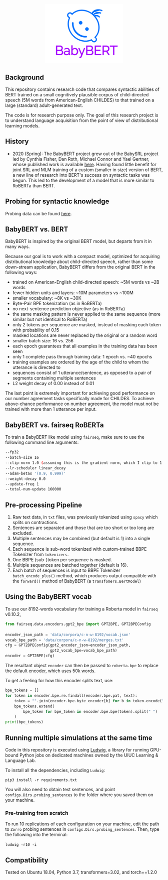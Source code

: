<div align="center">
 <img src="images/logo.png" width="250"> 
</div>

## Background

This repository contains research code that compares syntactic abilities of BERT trained on 
a small cognitively plausible corpus of child-directed speech (5M words from American-English CHILDES) 
to that trained on a large (standard) adult-generated text.

The code is for research purpose only. 
The goal of this research project is to understand language acquisition from the point of view of distributional learning models.

## History

- 2020 (Spring): The BabyBERT project grew out of the BabySRL project led by Cynthia Fisher, Dan Roth, Michael Connor and Yael Gertner, 
whose published work is available [here](https://www.aclweb.org/anthology/W08-2111/). 
Having found little benefit for joint SRL and MLM training of a custom (smaller in size) version of BERT,
 a new line of research into BERT's success on syntactic tasks was begun. 
This led to the development of a model that is more similar to RoBERTa than BERT.
 
## Probing for syntactic knowledge

Probing data can be found [here](https://github.com/phueb/Zorro). 


## BabyBERT vs. BERT
 
BabyBERT is inspired by the original BERT model, but departs from it in many ways.
 
Because our goal is to work with a compact model, optimized for acquiring distributional knowledge about child-directed speech,
 rather than some down-stream application, BabyBERT differs from the original BERT in the following ways:
 
- trained on American-English child-directed speech: ~5M words vs ~2B words 
- fewer hidden units and layers: ~10M parameters vs ~100M
- smaller vocabulary: ~8K vs ~30K
- Byte-Pair BPE tokenization (as in RoBERTa)
- no next-sentence prediction objective (as in RoBERTa)
- the same masking pattern is never applied to the same sequence (more similar but not identical to RoBERTa)
- only 2 tokens per sequence are masked, instead of masking each token with probability of 0.15
- masked locations are never replaced by the original or a random word
- smaller batch size: 16 vs. 256
- each epoch guarantees that all examples in the training data has been seen
- only 1 complete pass through training data: 1 epoch vs. ~40 epochs
- training examples are ordered by the age of the child to whom the utterance is directed to
- sequences consist of 1 utterance/sentence, as opposed to a pair of segments containing multiple sentences
- L2 weight decay of 0.00 instead of 0.01

The last point is extremely important for achieving good performance on our number agreement tasks specifically made for CHILDES.
To achieve above-chance performance on number agreement, the model must not be trained with more than 1 utterance per input.

## BabyBERT vs. fairseq RoBERTa
To train a BabyBERT like model using `fairseq`, make sure to use the following command line arguments: 

```bash
--fp32
--batch-size 16
--clip-norm 1.0 (assuming this is the gradient norm, which I clip to 1.0 instead of 0.0)
--lr-scheduler linear_decay
--adam-betas '(0.9, 0.999)'
--weight-decay 0.0
--update-freq 1
--total-num-update 160000
```

## Pre-processing Pipeline

1. Raw text data, in `txt` files, was previously tokenized using `spacy` which splits on contractions.
2. Sentences are separated and those that are too short or too long are excluded.
3. Multiple sentences may be combined (but default is 1) into a single sequence.
4. Each sequence is sub-word tokenized with custom-trained BBPE Tokenizer from `tokenizers`.
5. One BBPE (sub-)token per sequence is masked.
6. Multiple sequences are batched together (default is 16).
7. Each batch of sequences is input to BBPE Tokenizer `batch_encode_plus()` method, 
which produces output compatible with the `forward()` method of BabyBERT (a `transfomers.BertModel`)


## Using the BabyBERT vocab

To use our 8192-words vocabulary for training a Roberta model in `fairseq` v0.10.2, 

```python
from fairseq.data.encoders.gpt2_bpe import GPT2BPE, GPT2BPEConfig

encoder_json_path = 'data/corpora/c-n-w-8192/vocab.json'
vocab_bpe_path = 'data/corpora/c-n-w-8192/merges.txt'
cfg = GPT2BPEConfig(gpt2_encoder_json=encoder_json_path,
                    gpt2_vocab_bpe=vocab_bpe_path)
encoder = GPT2BPE(cfg)
```

The resultant object `encoder` can then be passed to `roberta.bpe` to replace the default encoder, 
 which uses 50k words.
 
To get a feeling for how this encoder splits text, use: 

```python
bpe_tokens = []
for token in encoder.bpe.re.findall(encoder.bpe.pat, text):
    token = "".join(encoder.bpe.byte_encoder[b] for b in token.encode("utf-8"))
    bpe_tokens.extend(
        bpe_token for bpe_token in encoder.bpe.bpe(token).split(" ")
    )
print(bpe_tokens)
```

## Running multiple simulations at the same time

Code in this repository is executed using [Ludwig](https://github.com/phueb/Ludwig),
 a library for running GPU-bound Python jobs on dedicated machines owned by the UIUC Learning & Language Lab.

To install all the dependencies, including `Ludwig`:

```python3
pip3 install -r requirements.txt
```
 
You will also need to obtain test sentences,
 and point `configs.Dirs.probing_sentences` to the folder where you saved them on your machine.

### Pre-training from scratch

To run 10 replications of each configuration on your machine,
 edit the path to `Zorro` probing sentences in `configs.Dirs.probing_sentences`. 
Then, type the following into the terminal:

`ludwig -r10 -i`

## Compatibility

Tested on Ubuntu 18.04, Python 3.7, transformers=3.02, and torch==1.2.0
